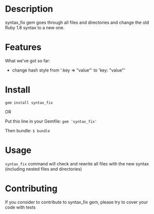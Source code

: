 Description
===========

syntax_fix gem goes through all files and directories and change the old Ruby 1.8 syntax to a new one.

Features
========

What we've got so far:

* change hash style from ':key => "value"' to 'key: "value"'

Install
=======

`gem install syntax_fix`

OR

Put this line in your Gemfile:
`gem 'syntax_fix'`

Then bundle:
`$ bundle`

Usage
=======

`syntax_fix` command will check and rewrite all files with the new syntax (including nested files and directories)

Contributing
============

If you consider to contribute to syntax_fix gem, please try to cover your code with tests